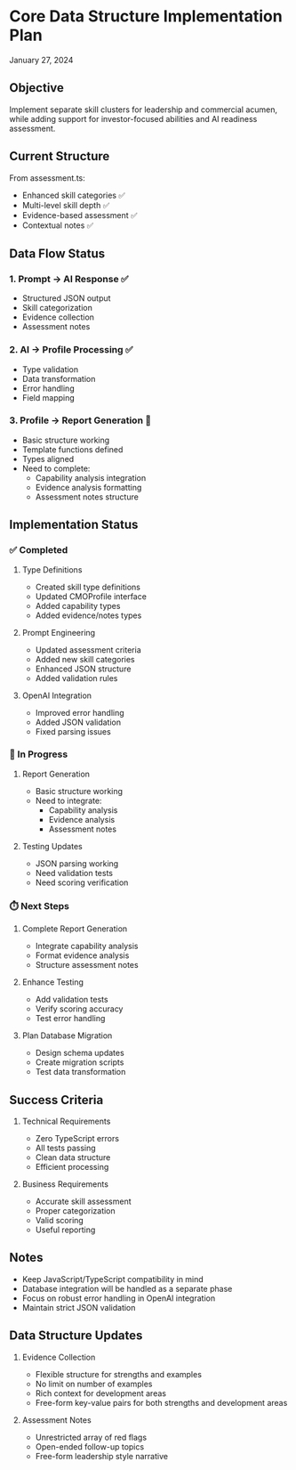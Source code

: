 # Core Data Structure Implementation Plan

January 27, 2024

## Objective

Implement separate skill clusters for leadership and commercial acumen, while adding support for investor-focused abilities and AI readiness assessment.

## Current Structure

From assessment.ts:

- Enhanced skill categories ✅
- Multi-level skill depth ✅
- Evidence-based assessment ✅
- Contextual notes ✅

## Data Flow Status

### 1. Prompt → AI Response ✅

- Structured JSON output
- Skill categorization
- Evidence collection
- Assessment notes

### 2. AI → Profile Processing ✅

- Type validation
- Data transformation
- Error handling
- Field mapping

### 3. Profile → Report Generation 🚧

- Basic structure working
- Template functions defined
- Types aligned
- Need to complete:
  - Capability analysis integration
  - Evidence analysis formatting
  - Assessment notes structure

## Implementation Status

### ✅ Completed

1. Type Definitions

   - Created skill type definitions
   - Updated CMOProfile interface
   - Added capability types
   - Added evidence/notes types

2. Prompt Engineering

   - Updated assessment criteria
   - Added new skill categories
   - Enhanced JSON structure
   - Added validation rules

3. OpenAI Integration
   - Improved error handling
   - Added JSON validation
   - Fixed parsing issues

### 🚧 In Progress

1. Report Generation

   - Basic structure working
   - Need to integrate:
     - Capability analysis
     - Evidence analysis
     - Assessment notes

2. Testing Updates
   - JSON parsing working
   - Need validation tests
   - Need scoring verification

### ⏱️ Next Steps

1. Complete Report Generation

   - Integrate capability analysis
   - Format evidence analysis
   - Structure assessment notes

2. Enhance Testing

   - Add validation tests
   - Verify scoring accuracy
   - Test error handling

3. Plan Database Migration
   - Design schema updates
   - Create migration scripts
   - Test data transformation

## Success Criteria

1. Technical Requirements

   - Zero TypeScript errors
   - All tests passing
   - Clean data structure
   - Efficient processing

2. Business Requirements
   - Accurate skill assessment
   - Proper categorization
   - Valid scoring
   - Useful reporting

## Notes

- Keep JavaScript/TypeScript compatibility in mind
- Database integration will be handled as a separate phase
- Focus on robust error handling in OpenAI integration
- Maintain strict JSON validation

## Data Structure Updates

1. Evidence Collection

   - Flexible structure for strengths and examples
   - No limit on number of examples
   - Rich context for development areas
   - Free-form key-value pairs for both strengths and development areas

2. Assessment Notes
   - Unrestricted array of red flags
   - Open-ended follow-up topics
   - Free-form leadership style narrative

#
